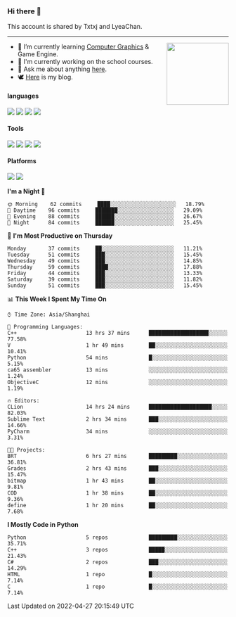 ### Hi there 👋

This account is shared by Txtxj and LyeaChan.

---

<img align="right" height="141" src="https://github-readme-stats.vercel.app/api?username=txtxj&theme=tokyonight&show_icons=true&count_private=true">

- 🌱 I’m currently learning [Computer Graphics](https://github.com/txtxj/GAMES101) & Game Engine.
- 🐶 I'm currently working on the school courses.
- 💬 Ask me about anything [here](https://github.com/txtxj/txtxj/issues).
- 🕊️ [Here](https://txtxj.top) is my blog.

#### languages

![](https://img.shields.io/badge/C++-00599C?logo=cplusplus&logoColor=fff)
![](https://img.shields.io/badge/Python-3e74a2?logo=python&logoColor=fff)
![](https://img.shields.io/badge/C%23-239120?logo=csharp&logoColor=fff)
![](https://img.shields.io/badge/C-A8B9CC?logo=c&logoColor=555)


#### Tools

![](https://img.shields.io/badge/JetBrains-000000?logo=jetbrains&logoColor=fff)
![](https://img.shields.io/badge/SublimeText_3-FF9800?logo=sublimetext&logoColor=fff)
![](https://img.shields.io/badge/UE_4-0E1128?logo=unrealengine&logoColor=fff)
![](https://img.shields.io/badge/unity-FFFFFF?logo=unity&logoColor=000)

#### Platforms

![](https://img.shields.io/badge/Ubuntu_20.04-E95420?logo=ubuntu&logoColor=fff)
![](https://img.shields.io/badge/Windows_10-0078D6?logo=windows&logoColor=fff)


<!--START_SECTION:waka-->
**I'm a Night 🦉** 

```text
🌞 Morning    62 commits     ████░░░░░░░░░░░░░░░░░░░░░   18.79% 
🌆 Daytime    96 commits     ███████░░░░░░░░░░░░░░░░░░   29.09% 
🌃 Evening    88 commits     ██████░░░░░░░░░░░░░░░░░░░   26.67% 
🌙 Night      84 commits     ██████░░░░░░░░░░░░░░░░░░░   25.45%

```
📅 **I'm Most Productive on Thursday** 

```text
Monday       37 commits     ██░░░░░░░░░░░░░░░░░░░░░░░   11.21% 
Tuesday      51 commits     ███░░░░░░░░░░░░░░░░░░░░░░   15.45% 
Wednesday    49 commits     ███░░░░░░░░░░░░░░░░░░░░░░   14.85% 
Thursday     59 commits     ████░░░░░░░░░░░░░░░░░░░░░   17.88% 
Friday       44 commits     ███░░░░░░░░░░░░░░░░░░░░░░   13.33% 
Saturday     39 commits     ███░░░░░░░░░░░░░░░░░░░░░░   11.82% 
Sunday       51 commits     ███░░░░░░░░░░░░░░░░░░░░░░   15.45%

```


📊 **This Week I Spent My Time On** 

```text
⌚︎ Time Zone: Asia/Shanghai

💬 Programming Languages: 
C++                      13 hrs 37 mins      ███████████████████░░░░░░   77.58% 
V                        1 hr 49 mins        ██░░░░░░░░░░░░░░░░░░░░░░░   10.41% 
Python                   54 mins             █░░░░░░░░░░░░░░░░░░░░░░░░   5.15% 
ca65 assembler           13 mins             ░░░░░░░░░░░░░░░░░░░░░░░░░   1.24% 
ObjectiveC               12 mins             ░░░░░░░░░░░░░░░░░░░░░░░░░   1.19%

🔥 Editors: 
CLion                    14 hrs 24 mins      ████████████████████░░░░░   82.03% 
Sublime Text             2 hrs 34 mins       ███░░░░░░░░░░░░░░░░░░░░░░   14.66% 
PyCharm                  34 mins             ░░░░░░░░░░░░░░░░░░░░░░░░░   3.31%

🐱‍💻 Projects: 
BRT                      6 hrs 27 mins       █████████░░░░░░░░░░░░░░░░   36.81% 
Grades                   2 hrs 43 mins       ███░░░░░░░░░░░░░░░░░░░░░░   15.47% 
bitmap                   1 hr 43 mins        ██░░░░░░░░░░░░░░░░░░░░░░░   9.81% 
COD                      1 hr 38 mins        ██░░░░░░░░░░░░░░░░░░░░░░░   9.36% 
define                   1 hr 20 mins        ██░░░░░░░░░░░░░░░░░░░░░░░   7.68%

```

**I Mostly Code in Python** 

```text
Python                   5 repos             █████████░░░░░░░░░░░░░░░░   35.71% 
C++                      3 repos             █████░░░░░░░░░░░░░░░░░░░░   21.43% 
C#                       2 repos             ███░░░░░░░░░░░░░░░░░░░░░░   14.29% 
HTML                     1 repo              █░░░░░░░░░░░░░░░░░░░░░░░░   7.14% 
C                        1 repo              █░░░░░░░░░░░░░░░░░░░░░░░░   7.14%

```



 Last Updated on 2022-04-27 20:15:49 UTC
<!--END_SECTION:waka-->
